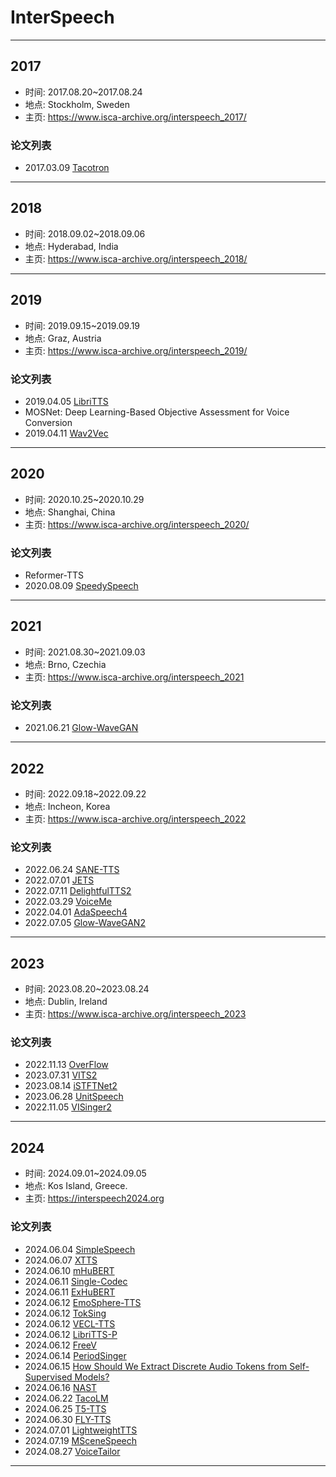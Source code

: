 # InterSpeech

---

## 2017

- 时间: 2017.08.20~2017.08.24
- 地点: Stockholm, Sweden
- 主页: <https://www.isca-archive.org/interspeech_2017/>

### 论文列表

- 2017.03.09 [Tacotron](../Models/TTS2_Acoustic/2017.03.29_Tacotron.md)

---

## 2018

- 时间: 2018.09.02~2018.09.06
- 地点: Hyderabad, India
- 主页: <https://www.isca-archive.org/interspeech_2018/>

---

## 2019

- 时间: 2019.09.15~2019.09.19
- 地点: Graz, Austria
- 主页: <https://www.isca-archive.org/interspeech_2019/>

### 论文列表

- 2019.04.05 [LibriTTS](../Datasets/2019.04.05_LibriTTS.md)
- MOSNet: Deep Learning-Based Objective Assessment for Voice Conversion
- 2019.04.11 [Wav2Vec](../Models/Speech_Representaion/2019.04.11_Wav2Vec.md)

---

## 2020

- 时间: 2020.10.25~2020.10.29
- 地点: Shanghai, China
- 主页: <https://www.isca-archive.org/interspeech_2020/>

### 论文列表

- Reformer-TTS
- 2020.08.09 [SpeedySpeech](../Models/TTS2_Acoustic/2020.08.09_SpeedySpeech.md)

---

## 2021

- 时间: 2021.08.30~2021.09.03
- 地点: Brno, Czechia
- 主页: <https://www.isca-archive.org/interspeech_2021>

### 论文列表

- 2021.06.21 [Glow-WaveGAN](../Models/E2E/2021.06.21_Glow-WaveGAN.md)

---

## 2022

- 时间: 2022.09.18~2022.09.22
- 地点: Incheon, Korea
- 主页: <https://www.isca-archive.org/interspeech_2022>

### 论文列表

- 2022.06.24 [SANE-TTS](../Models/E2E/2022.06.24_SANE-TTS.md)
- 2022.07.01 [JETS](../Models/E2E/2022.07.01_JETS.md)
- 2022.07.11 [DelightfulTTS2](../Models/TTS2_Acoustic/2022.07.11_DelightfulTTS2.md)
- 2022.03.29 [VoiceMe](../Models/E2E/2022.03.29_VoiceMe.md)
- 2022.04.01 [AdaSpeech4](../Models/TTS2_Acoustic/2022.04.01_AdaSpeech4.md)
- 2022.07.05 [Glow-WaveGAN2](../Models/E2E/2022.07.05_Glow-WaveGAN2.md)

---

## 2023

- 时间: 2023.08.20~2023.08.24
- 地点: Dublin, Ireland
- 主页: <https://www.isca-archive.org/interspeech_2023>

### 论文列表

- 2022.11.13 [OverFlow](../Models/TTS2_Acoustic/2022.11.13_OverFlow.md)
- 2023.07.31 [VITS2](../Models/E2E/2023.07.31_VITS2.md)
- 2023.08.14 [iSTFTNet2](../Models/TTS3_Vocoder/2023.08.14_iSTFTNet2.md)
- 2023.06.28 [UnitSpeech](../Models/Diffusion/2023.06.28_UnitSpeech.md)
- 2022.11.05 [VISinger2](../Models/Singing_Voice/2022.11.05_VISinger2.md)

---

## 2024

- 时间: 2024.09.01~2024.09.05
- 地点: Kos Island, Greece.
- 主页: <https://interspeech2024.org>

### 论文列表

- 2024.06.04 [SimpleSpeech](../Models/Diffusion/2024.06.04_SimpleSpeech.md)
- 2024.06.07 [XTTS](../Models/Speech_LLM/2024.06.07_XTTS.md)
- 2024.06.10 [mHuBERT](../Models/Speech_Representaion/2024.06.10_mHuBERT.md)
- 2024.06.11 [Single-Codec](../Models/Speech_Neural_Codec/2024.06.11_Single-Codec.md)
- 2024.06.11 [ExHuBERT](../Models/Speech_Representaion/2024.06.11_ExHuBERT.md)
- 2024.06.12 [EmoSphere-TTS](../Models/_tmp/2024.06.12_EmoSphere-TTS.md)
- 2024.06.12 [TokSing](../Models/Singing_Voice/2024.06.12_TokSing.md)
- 2024.06.12 [VECL-TTS](../Models/_tmp/2024.06.12_VECL-TTS.md)
- 2024.06.12 [LibriTTS-P](../Datasets/2024.06.12_LibriTTS-P.md)
- 2024.06.12 [FreeV](../Models/TTS3_Vocoder/2024.06.12_FreeV.md)
- 2024.06.14 [PeriodSinger](../Models/Singing_Voice/2024.06.14_PeriodSinger.md)
- 2024.06.15 [How Should We Extract Discrete Audio Tokens from Self-Supervised Models?](../Models/_Full/2024.06.15_How_Should_We_Extract_Discrete_Audio_Tokens_from_Self-Supervised_Models.md)
- 2024.06.16 [NAST](../Models/_tmp/2024.06.16_NAST.md)
- 2024.06.22 [TacoLM](../Models/Speech_LLM/2024.06.22_TacoLM.md)
- 2024.06.25 [T5-TTS](../Models/Speech_LLM/2024.06.25_T5-TTS.md)
- 2024.06.30 [FLY-TTS](../Models/E2E/2024.06.30_FLY-TTS.md)
- 2024.07.01 [LightweightTTS](../Models/_tmp/2024.07.01_LightweightTTS.md)
- 2024.07.19 [MSceneSpeech](../Datasets/2024.07.19_MSceneSpeech.md)
- 2024.08.27 [VoiceTailor](../Models/Diffusion/2024.08.27_VoiceTailor.md)

---